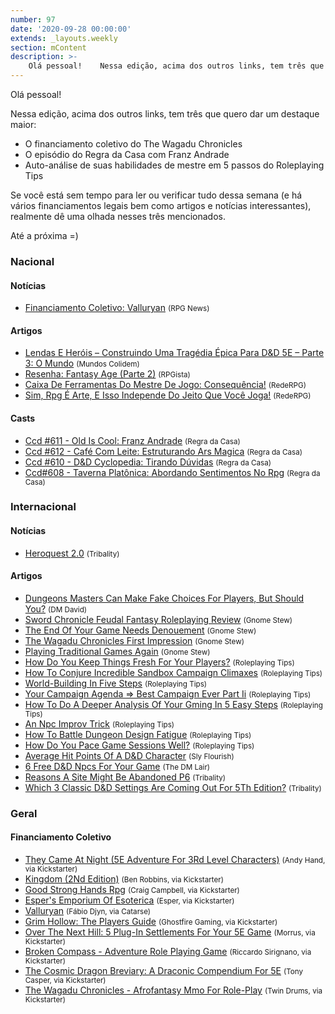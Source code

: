 ```yaml
---
number: 97
date: '2020-09-28 00:00:00'
extends: _layouts.weekly
section: mContent
description: >-
    Olá pessoal!    Nessa edição, acima dos outros links, tem três que quero dar um destaque maior:    - O financiamento coletivo do The Wagadu Chronicles  - O episódio do Regra da Casa com Franz Andrade  - Auto-análise de suas habilidades de mestre em 5 passos do Roleplaying Tips    Se você est
---
```


Olá pessoal!

Nessa edição, acima dos outros links, tem três que quero dar um destaque maior:

- O financiamento coletivo do The Wagadu Chronicles
- O episódio do Regra da Casa com Franz Andrade
- Auto-análise de suas habilidades de mestre em 5 passos do Roleplaying Tips

Se você está sem tempo para ler ou verificar tudo dessa semana (e há vários financiamentos legais bem como artigos e notícias interessantes), realmente dê uma olhada nesses três mencionados.

Até a próxima =)

### Nacional

#### Notícias

- [Financiamento Coletivo: Valluryan] <small>(RPG News)</small>

#### Artigos

- [Lendas E Heróis – Construindo Uma Tragédia Épica Para D&amp;D 5E – Parte 3: O Mundo] <small>(Mundos Colidem)</small>
- [Resenha: Fantasy Age (Parte 2)] <small>(RPGista)</small>
- [Caixa De Ferramentas Do Mestre De Jogo: Consequência!] <small>(RedeRPG)</small>
- [Sim, Rpg É Arte, E Isso Independe Do Jeito Que Você Joga!] <small>(RedeRPG)</small>

#### Casts

- [Ccd #611 - Old Is Cool: Franz Andrade] <small>(Regra da Casa)</small>
- [Ccd #612 - Café Com Leite: Estruturando Ars Magica] <small>(Regra da Casa)</small>
- [Ccd #610 - D&amp;D Cyclopedia: Tirando Dúvidas] <small>(Regra da Casa)</small>
- [Ccd#608 - Taverna Platônica: Abordando Sentimentos No Rpg] <small>(Regra da Casa)</small>

### Internacional

#### Notícias

- [Heroquest 2.0] <small>(Tribality)</small>

#### Artigos

- [Dungeons Masters Can Make Fake Choices For Players, But Should You?] <small>(DM David)</small>
- [Sword Chronicle Feudal Fantasy Roleplaying Review] <small>(Gnome Stew)</small>
- [The End Of Your Game Needs Denouement] <small>(Gnome Stew)</small>
- [The Wagadu Chronicles First Impression] <small>(Gnome Stew)</small>
- [Playing Traditional Games Again] <small>(Gnome Stew)</small>
- [How Do You Keep Things Fresh For Your Players?] <small>(Roleplaying Tips)</small>
- [How To Conjure Incredible Sandbox Campaign Climaxes] <small>(Roleplaying Tips)</small>
- [World-Building In Five Steps] <small>(Roleplaying Tips)</small>
- [Your Campaign Agenda =&gt; Best Campaign Ever Part Ii] <small>(Roleplaying Tips)</small>
- [How To Do A Deeper Analysis Of Your Gming In 5 Easy Steps] <small>(Roleplaying Tips)</small>
- [An Npc Improv Trick] <small>(Roleplaying Tips)</small>
- [How To Battle Dungeon Design Fatigue] <small>(Roleplaying Tips)</small>
- [How Do You Pace Game Sessions Well?] <small>(Roleplaying Tips)</small>
- [Average Hit Points Of A D&amp;D Character] <small>(Sly Flourish)</small>
- [6 Free D&amp;D Npcs For Your Game] <small>(The DM Lair)</small>
- [Reasons A Site Might Be Abandoned P6] <small>(Tribality)</small>
- [Which 3 Classic D&amp;D Settings Are Coming Out For 5Th Edition?] <small>(Tribality)</small>

### Geral

#### Financiamento Coletivo

- [They Came At Night (5E Adventure For 3Rd Level Characters)] <small>(Andy Hand, via Kickstarter)</small>
- [Kingdom (2Nd Edition)] <small>(Ben Robbins, via Kickstarter)</small>
- [Good Strong Hands Rpg] <small>(Craig Campbell, via Kickstarter)</small>
- [Esper&#039;s Emporium Of Esoterica] <small>(Esper, via Kickstarter)</small>
- [Valluryan] <small>(Fábio Djyn, via Catarse)</small>
- [Grim Hollow: The Players Guide] <small>(Ghostfire Gaming, via Kickstarter)</small>
- [Over The Next Hill: 5 Plug-In Settlements For Your 5E Game] <small>(Morrus, via Kickstarter)</small>
- [Broken Compass - Adventure Role Playing Game] <small>(Riccardo Sirignano, via Kickstarter)</small>
- [The Cosmic Dragon Breviary: A Draconic Compendium For 5E] <small>(Tony Casper, via Kickstarter)</small>
- [The Wagadu Chronicles - Afrofantasy Mmo For Role-Play] <small>(Twin Drums, via Kickstarter)</small>


[They Came At Night (5E Adventure For 3Rd Level Characters)]: https://www.kickstarter.com/projects/lornkeep/they-came-at-night-5e-adventure-for-3rd-level-characters
[Esper&#039;s Emporium Of Esoterica]: https://www.kickstarter.com/projects/1506416234/espers-emporium-of-esoterica
[Grim Hollow: The Players Guide]: https://www.kickstarter.com/projects/977277590/grim-hollow-the-players-guide
[Over The Next Hill: 5 Plug-In Settlements For Your 5E Game]: https://www.kickstarter.com/projects/enworld/over-the-next-hill-5-plug-in-settlements-for-your-5e-game
[The Cosmic Dragon Breviary: A Draconic Compendium For 5E]: https://www.kickstarter.com/projects/spectrecreations/the-cosmic-dragon-breviary-a-draconic-compendium-for-5e
[The Wagadu Chronicles - Afrofantasy Mmo For Role-Play]: https://www.kickstarter.com/projects/wagadu/the-wagadu-chronicles/
[Broken Compass - Adventure Role Playing Game]: https://www.kickstarter.com/projects/twolittlemice/broken-compass-adventure-role-playing-game
[Kingdom (2Nd Edition)]: https://www.kickstarter.com/projects/lamemage/kingdom-2nd-edition
[Good Strong Hands Rpg]: https://www.kickstarter.com/projects/1582756696/good-strong-hands-rpg
[Ccd#608 - Taverna Platônica: Abordando Sentimentos No Rpg]: https://regradacasa.podbean.com/e/ccd608-taverna-platonica-abordando-sentimentos-no-rpg/
[Sword Chronicle Feudal Fantasy Roleplaying Review]: https://gnomestew.com/sword-chronicle-feudal-fantasy-roleplaying-review/
[Dungeons Masters Can Make Fake Choices For Players, But Should You?]: https://dmdavid.com/tag/faking-choices-for-dd-players/
[World-Building In Five Steps]: https://www.roleplayingtips.com/world-building/world-building-in-five-steps/
[The End Of Your Game Needs Denouement]: https://gnomestew.com/the-end-of-your-game-needs-denouement/
[Which 3 Classic D&amp;D Settings Are Coming Out For 5Th Edition?]: https://www.tribality.com/2020/09/23/which-3-classic-dd-settings-are-coming-out-for-5th-edition/
[Caixa De Ferramentas Do Mestre De Jogo: Consequência!]: https://www.rederpg.com.br/2020/09/23/caixa-de-ferramentas-do-mestre-de-jogo-consequencia/
[Ccd #610 - D&amp;D Cyclopedia: Tirando Dúvidas]: https://regradacasa.podbean.com/e/ccd-610-dd-cyclopedia-tirando-duvidas/
[Heroquest 2.0]: https://www.tribality.com/2020/09/25/heroquest-2-0/
[Ccd #611 - Old Is Cool: Franz Andrade]: https://regradacasa.podbean.com/e/ccd-611-old-is-cool-franz-andrade/
[An Npc Improv Trick]: https://www.roleplayingtips.com/npcs-roleplaying/an-npc-improv-trick/
[How To Battle Dungeon Design Fatigue]: https://www.roleplayingtips.com/treasure-rewards-items/how-to-battle-dungeon-design-fatigue/
[Lendas E Heróis – Construindo Uma Tragédia Épica Para D&amp;D 5E – Parte 3: O Mundo]: https://www.mundoscolidem.com.br/lendas-e-herois-construindo-uma-tragedia-epica-para-dd-5e-parte-3-o-mundo/
[Playing Traditional Games Again]: https://gnomestew.com/playing-traditional-games-again/
[6 Free D&amp;D Npcs For Your Game]: https://www.thedmlair.com/2020/09/25/6-free-dd-npcs-for-your-game/
[Financiamento Coletivo: Valluryan]: https://newsrpg.wordpress.com/2020/09/26/financiamento-coletivo-valluryan/
[Valluryan]: https://www.catarse.me/valluryan_rpg
[Sim, Rpg É Arte, E Isso Independe Do Jeito Que Você Joga!]: https://www.rederpg.com.br/2020/09/27/sim-rpg-e-arte-e-isso-independe-do-jeito-que-voce-joga/
[How Do You Keep Things Fresh For Your Players?]: https://www.roleplayingtips.com/running-games/how-do-you-keep-things-fresh-for-your-players/
[How Do You Pace Game Sessions Well?]: https://www.roleplayingtips.com/running-games/how-do-you-pace-game-sessions-well/
[How To Do A Deeper Analysis Of Your Gming In 5 Easy Steps]: https://www.roleplayingtips.com/running-games/how-to-do-a-deeper-analysis-of-your-gming-in-5-easy-steps/
[Your Campaign Agenda =&gt; Best Campaign Ever Part Ii]: https://www.roleplayingtips.com/adventure-building-campaigns/your-campaign-agenda-best-campaign-ever-part-ii/
[How To Conjure Incredible Sandbox Campaign Climaxes]: https://www.roleplayingtips.com/adventure-building-campaigns/how-to-conjure-incredible-sandbox-campaign-climaxes/
[Average Hit Points Of A D&amp;D Character]: https://slyflourish.com/average_char_hp.html
[Ccd #612 - Café Com Leite: Estruturando Ars Magica]: https://regradacasa.podbean.com/e/ccd-612-cafe-com-leite-estruturando-ars-magica/https://regradacasa.podbean.com/e/ccd-612-cafe-com-leite-estruturando-ars-magica/https://regradacasa.podbean.com/e/ccd-612-cafe-com-leite-estruturando-ars-magica/
[The Wagadu Chronicles First Impression]: https://gnomestew.com/the-wagadu-chronicles-first-impression/
[Reasons A Site Might Be Abandoned P6]: https://www.tribality.com/2020/09/28/reasons-a-site-might-be-abandoned-p6/
[Resenha: Fantasy Age (Parte 2)]: https://rpgista.com.br/2020/09/28/resenha-fantasy-age-parte-2/
